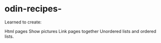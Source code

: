 # odin-recipes-

Learned to create:

Html pages
Show pictures
Link pages together
Unordered lists and ordered lists.
